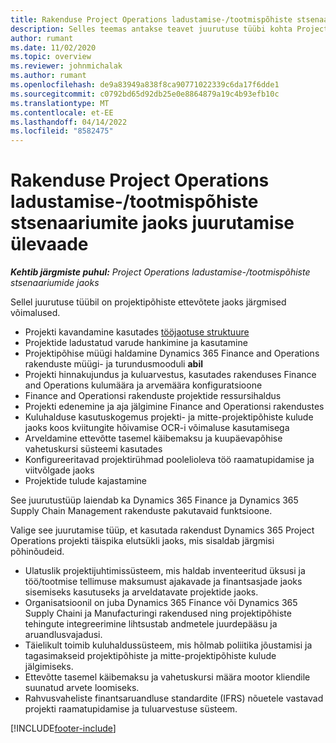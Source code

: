 ```yaml
---
title: Rakenduse Project Operations ladustamise-/tootmispõhiste stsenaariumite jaoks juurutamise ülevaade
description: Selles teemas antakse teavet juurutuse tüübi kohta Project Operationsi ladustamise-/tootmispõhistes stsenaariumides.
author: rumant
ms.date: 11/02/2020
ms.topic: overview
ms.reviewer: johnmichalak
ms.author: rumant
ms.openlocfilehash: de9a83949a838f8ca90771022339c6da17f6dde1
ms.sourcegitcommit: c0792bd65d92db25e0e8864879a19c4b93efb10c
ms.translationtype: MT
ms.contentlocale: et-EE
ms.lasthandoff: 04/14/2022
ms.locfileid: "8582475"
---
```

# <a name="project-operations-for-stockedproduction-based-scenarios-deployment-overview"></a>Rakenduse Project Operations ladustamise-/tootmispõhiste stsenaariumite jaoks juurutamise ülevaade

_**Kehtib järgmiste puhul:** Project Operations ladustamise-/tootmispõhiste stsenaariumide jaoks_


Sellel juurutuse tüübil on projektipõhiste ettevõtete jaoks järgmised võimalused.

- Projekti kavandamine kasutades [tööjaotuse struktuure](work-breakdown-structures.md)
- Projektide ladustatud varude hankimine ja kasutamine
- Projektipõhise müügi haldamine Dynamics 365 Finance and Operations rakenduste müügi- ja turundusmooduli **abil**
- Projekti hinnakujundus ja kuluarvestus, kasutades rakenduses Finance and Operations kulumäära ja arvemäära konfiguratsioone
- Finance and Operationsi rakenduste projektide ressursihaldus
- Projekti edenemine ja aja jälgimine Finance and Operationsi rakendustes
- Kuluhalduse kasutuskogemus projekti- ja mitte-projektipõhiste kulude jaoks koos kviitungite hõivamise OCR-i võimaluse kasutamisega
- Arveldamine ettevõtte tasemel käibemaksu ja kuupäevapõhise vahetuskursi süsteemi kasutades
- Konfigureeritavad projektirühmad poolelioleva töö raamatupidamise ja viitvõlgade jaoks
- Projektide tulude kajastamine

See juurutustüüp laiendab ka Dynamics 365 Finance ja Dynamics 365 Supply Chain Management rakenduste pakutavaid funktsioone.

Valige see juurutamise tüüp, et kasutada rakendust Dynamics 365 Project Operations projekti täispika elutsükli jaoks, mis sisaldab järgmisi põhinõudeid.

- Ulatuslik projektijuhtimissüsteem, mis haldab inventeeritud üksusi ja töö/tootmise tellimuse maksumust ajakavade ja finantsasjade jaoks sisemiseks kasutuseks ja arveldatavate projektide jaoks.
- Organisatsioonil on juba Dynamics 365 Finance või Dynamics 365 Supply Chaini ja Manufacturingi rakendused ning projektipõhiste tehingute integreerimine lihtsustab andmetele juurdepääsu ja aruandlusvajadusi.
- Täielikult toimib kuluhaldussüsteem, mis hõlmab poliitika jõustamisi ja tagasimakseid projektipõhiste ja mitte-projektipõhiste kulude jälgimiseks.
- Ettevõtte tasemel käibemaksu ja vahetuskursi määra mootor kliendile suunatud arvete loomiseks.
- Rahvusvaheliste finantsaruandluse standardite (IFRS) nõuetele vastavad projekti raamatupidamise ja tuluarvestuse süsteem.



[!INCLUDE[footer-include](../includes/footer-banner.md)]